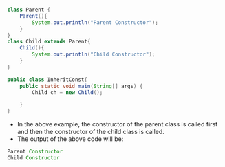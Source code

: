 ```java

class Parent {
    Parent(){
        System.out.println("Parent Constructor");
    }
}
class Child extends Parent{
    Child(){
        System.out.println("Child Constructor");
    }
}

public class InheritConst{
    public static void main(String[] args) {
        Child ch = new Child();

    }
}

```

- In the above example, the constructor of the parent class is called first and then the constructor of the child class is called.
- The output of the above code will be:

```java
Parent Constructor
Child Constructor
```
